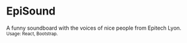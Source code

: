 # EpiSound
A funny soundboard with the voices of nice people from Epitech Lyon.  
<sub>Usage: React, Bootstrap.</sub>
